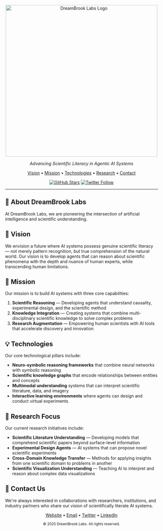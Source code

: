 <div align="center">
  <img src="https://github.com/user-attachments/assets/fa18f18f-d6d7-403f-bb66-4afe30da0aa2" alt="DreamBrook Labs Logo" width="500"/>
  <p><em>Advancing Scientific Literacy in Agentic AI Systems</em></p>
  <p>
    <a href="#vision">Vision</a> •
    <a href="#mission">Mission</a> •
    <a href="#technologies">Technologies</a> •
    <a href="#research">Research</a> •
    <a href="#contact">Contact</a>
  </p>
  
  [![GitHub Stars](https://img.shields.io/github/stars/DreamBrookLabs?style=social)](https://github.com/DreamBrookLabs)
  [![Twitter Follow](https://img.shields.io/twitter/follow/DreamBrookLabs?style=social)](https://twitter.com/DreamBrookLabs)
</div>

---

## 🌊 About DreamBrook Labs

At DreamBrook Labs, we are pioneering the intersection of artificial intelligence and scientific understanding. 

## 🔮 <a name="vision"></a>Vision

We envision a future where AI systems possess genuine scientific literacy — not merely pattern recognition, but true comprehension of the natural world. Our vision is to develop agents that can reason about scientific phenomena with the depth and nuance of human experts, while transcending human limitations.

## 🧭 <a name="mission"></a>Mission

Our mission is to build AI systems with three core capabilities:

1. **Scientific Reasoning** — Developing agents that understand causality, experimental design, and the scientific method
2. **Knowledge Integration** — Creating systems that combine multi-disciplinary scientific knowledge to solve complex problems
3. **Research Augmentation** — Empowering human scientists with AI tools that accelerate discovery and innovation

## 💡 <a name="technologies"></a>Technologies

Our core technological pillars include:

- **Neuro-symbolic reasoning frameworks** that combine neural networks with symbolic reasoning
- **Scientific knowledge graphs** that encode relationships between entities and concepts
- **Multimodal understanding** systems that can interpret scientific literature, data, and imagery
- **Interactive learning environments** where agents can design and conduct virtual experiments

## 🔬 <a name="research"></a>Research Focus

Our current research initiatives include:

- **Scientific Literature Understanding** — Developing models that comprehend scientific papers beyond surface-level information
- **Experimental Design Agents** — AI systems that can propose novel scientific experiments
- **Cross-Domain Knowledge Transfer** — Methods for applying insights from one scientific domain to problems in another
- **Scientific Visualization Understanding** — Teaching AI to interpret and reason about complex data visualizations

## 🤝 <a name="contact"></a>Contact Us

We're always interested in collaborations with researchers, institutions, and industry partners who share our vision of scientifically literate AI systems.

<div align="center">
  <p>
    <a href="https://dreambrooklabs.com">Website</a> •
    <a href="mailto:contact@dreambrooklabs.com">Email</a> •
    <a href="https://twitter.com/DreamBrookLabs">Twitter</a> •
    <a href="https://linkedin.com/company/dreambrooklabs">LinkedIn</a>
  </p>
  
  <sub>© 2025 DreamBrook Labs. All rights reserved.</sub>
</div>
